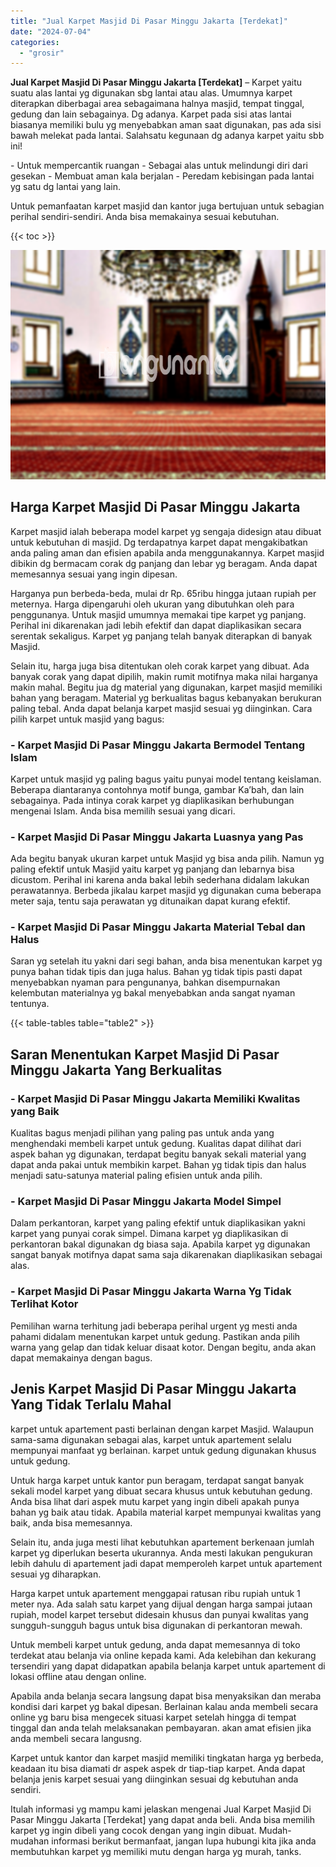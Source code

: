 ```yaml
---
title: "Jual Karpet Masjid Di Pasar Minggu Jakarta [Terdekat]"
date: "2024-07-04"
categories: 
  - "grosir"
---
```


**Jual Karpet Masjid Di Pasar Minggu Jakarta \[Terdekat\]** – Karpet yaitu suatu alas lantai yg digunakan sbg lantai atau alas. Umumnya karpet diterapkan diberbagai area sebagaimana halnya masjid, tempat tinggal, gedung dan lain sebagainya. Dg adanya. Karpet pada sisi atas lantai biasanya memiliki bulu yg menyebabkan aman saat digunakan, pas ada sisi bawah melekat pada lantai. Salahsatu kegunaan dg adanya karpet yaitu sbb ini!

\- Untuk mempercantik ruangan - Sebagai alas untuk melindungi diri dari gesekan - Membuat aman kala berjalan - Peredam kebisingan pada lantai yg satu dg lantai yang lain.

Untuk pemanfaatan karpet masjid dan kantor juga bertujuan untuk sebagian perihal sendiri-sendiri. Anda bisa memakainya sesuai kebutuhan.

{{< toc >}}

![Jual Karpet Masjid Di Pasar Minggu Jakarta [Terdekat]](/images/grosir-karpet-murah-69.png)

## Harga Karpet Masjid Di Pasar Minggu Jakarta

Karpet masjid ialah beberapa model karpet yg sengaja didesign atau dibuat untuk kebutuhan di masjid. Dg terdapatnya karpet dapat mengakibatkan anda paling aman dan efisien apabila anda menggunakannya. Karpet masjid dibikin dg bermacam corak dg panjang dan lebar yg beragam. Anda dapat memesannya sesuai yang ingin dipesan.

Harganya pun berbeda-beda, mulai dr Rp. 65ribu hingga jutaan rupiah per meternya. Harga dipengaruhi oleh ukuran yang dibutuhkan oleh para penggunanya. Untuk masjid umumnya memakai tipe karpet yg panjang. Perihal ini dikarenakan jadi lebih efektif dan dapat diaplikasikan secara serentak sekaligus. Karpet yg panjang telah banyak diterapkan di banyak Masjid.

Selain itu, harga juga bisa ditentukan oleh corak karpet yang dibuat. Ada banyak corak yang dapat dipilih, makin rumit motifnya maka nilai harganya makin mahal. Begitu jua dg material yang digunakan, karpet masjid memiliki bahan yang beragam. Material yg berkualitas bagus kebanyakan berukuran paling tebal. Anda dapat belanja karpet masjid sesuai yg diinginkan. Cara pilih karpet untuk masjid yang bagus:

### \- Karpet Masjid Di Pasar Minggu Jakarta Bermodel Tentang Islam

Karpet untuk masjid yg paling bagus yaitu punyai model tentang keislaman. Beberapa diantaranya contohnya motif bunga, gambar Ka’bah, dan lain sebagainya. Pada intinya corak karpet yg diaplikasikan berhubungan mengenai Islam. Anda bisa memilih sesuai yang dicari.

### \- Karpet Masjid Di Pasar Minggu Jakarta Luasnya yang Pas

Ada begitu banyak ukuran karpet untuk Masjid yg bisa anda pilih. Namun yg paling efektif untuk Masjid yaitu karpet yg panjang dan lebarnya bisa dicustom. Perihal ini karena anda bakal lebih sederhana didalam lakukan perawatannya. Berbeda jikalau karpet masjid yg digunakan cuma beberapa meter saja, tentu saja perawatan yg ditunaikan dapat kurang efektif.

### \- Karpet Masjid Di Pasar Minggu Jakarta Material Tebal dan Halus

Saran yg setelah itu yakni dari segi bahan, anda bisa menentukan karpet yg punya bahan tidak tipis dan juga halus. Bahan yg tidak tipis pasti dapat menyebabkan nyaman para pengunanya, bahkan disempurnakan kelembutan materialnya yg bakal menyebabkan anda sangat nyaman tentunya.

{{< table-tables table="table2" >}}

## Saran Menentukan Karpet Masjid Di Pasar Minggu Jakarta Yang Berkualitas

### \- Karpet Masjid Di Pasar Minggu Jakarta Memiliki Kwalitas yang Baik

Kualitas bagus menjadi pilihan yang paling pas untuk anda yang menghendaki membeli karpet untuk gedung. Kualitas dapat dilihat dari aspek bahan yg digunakan, terdapat begitu banyak sekali material yang dapat anda pakai untuk membikin karpet. Bahan yg tidak tipis dan halus menjadi satu-satunya material paling efisien untuk anda pilih.

### \- Karpet Masjid Di Pasar Minggu Jakarta Model Simpel

Dalam perkantoran, karpet yang paling efektif untuk diaplikasikan yakni karpet yang punyai corak simpel. Dimana karpet yg diaplikasikan di perkantoran bakal digunakan dg biasa saja. Apabila karpet yg digunakan sangat banyak motifnya dapat sama saja dikarenakan diaplikasikan sebagai alas.

### \- Karpet Masjid Di Pasar Minggu Jakarta Warna Yg Tidak Terlihat Kotor

Pemilihan warna terhitung jadi beberapa perihal urgent yg mesti anda pahami didalam menentukan karpet untuk gedung. Pastikan anda pilih warna yang gelap dan tidak keluar disaat kotor. Dengan begitu, anda akan dapat memakainya dengan bagus.

## Jenis Karpet Masjid Di Pasar Minggu Jakarta Yang Tidak Terlalu Mahal

karpet untuk apartement pasti berlainan dengan karpet Masjid. Walaupun sama-sama digunakan sebagai alas, karpet untuk apartement selalu mempunyai manfaat yg berlainan. karpet untuk gedung digunakan khusus untuk gedung.

Untuk harga karpet untuk kantor pun beragam, terdapat sangat banyak sekali model karpet yang dibuat secara khusus untuk kebutuhan gedung. Anda bisa lihat dari aspek mutu karpet yang ingin dibeli apakah punya bahan yg baik atau tidak. Apabila material karpet mempunyai kwalitas yang baik, anda bisa memesannya.

Selain itu, anda juga mesti lihat kebutuhkan apartement berkenaan jumlah karpet yg diperlukan beserta ukurannya. Anda mesti lakukan pengukuran lebih dahulu di apartement jadi dapat memperoleh karpet untuk apartement sesuai yg diharapkan.

Harga karpet untuk apartement menggapai ratusan ribu rupiah untuk 1 meter nya. Ada salah satu karpet yang dijual dengan harga sampai jutaan rupiah, model karpet tersebut didesain khusus dan punyai kwalitas yang sungguh-sungguh bagus untuk bisa digunakan di perkantoran mewah.

Untuk membeli karpet untuk gedung, anda dapat memesannya di toko terdekat atau belanja via online kepada kami. Ada kelebihan dan kekurang tersendiri yang dapat didapatkan apabila belanja karpet untuk apartement di lokasi offline atau dengan online.

Apabila anda belanja secara langsung dapat bisa menyaksikan dan meraba kondisi dari karpet yg bakal dipesan. Berlainan kalau anda membeli secara online yg baru bisa mengecek situasi karpet setelah hingga di tempat tinggal dan anda telah melaksanakan pembayaran. akan amat efisien jika anda membeli secara langusng.

Karpet untuk kantor dan karpet masjid memiliki tingkatan harga yg berbeda, keadaan itu bisa diamati dr aspek aspek dr tiap-tiap karpet. Anda dapat belanja jenis karpet sesuai yang diinginkan sesuai dg kebutuhan anda sendiri.

Itulah informasi yg mampu kami jelaskan mengenai Jual Karpet Masjid Di Pasar Minggu Jakarta \[Terdekat\] yang dapat anda beli. Anda bisa memilih karpet yg ingin dibeli yang cocok dengan yang ingin dibuat. Mudah-mudahan informasi berikut bermanfaat, jangan lupa hubungi kita jika anda membutuhkan karpet yg memiliki mutu dengan harga yg murah, tanks.
